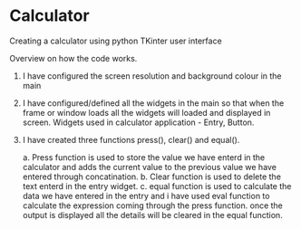 # Calculator
Creating a calculator using python TKinter user interface

Overview on how the code works.

1. I have configured the screen resolution and background colour in the main 

2. I have configured/defined all the widgets in the main so that when the frame or window loads all the widgets will loaded and displayed in screen.
	Widgets used in calculator application - Entry, Button.


3. I have created three functions press(), clear() and equal().

	a. Press function is used to store the value we have enterd in the calculator and adds the current value to the previous value we have entered through concatination.
	b. Clear function is used to delete the text enterd in the entry widget.
	c. equal function is used to calculate the data we have entered in the entry and i have used eval function to calculate the expression coming through the press function.
		once the output is displayed all the details will be cleared in the equal function.
